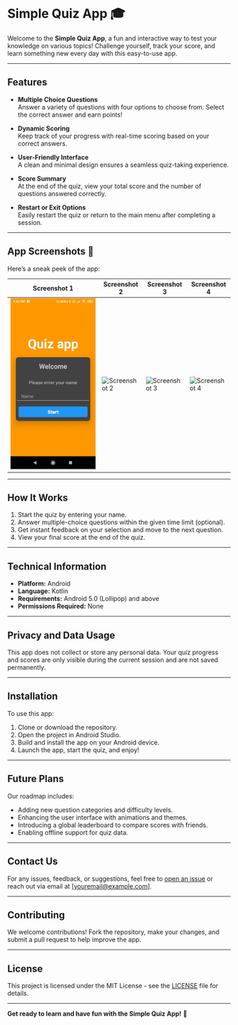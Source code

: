 # **Simple Quiz App** 🎓  

Welcome to the **Simple Quiz App**, a fun and interactive way to test your knowledge on various topics! Challenge yourself, track your score, and learn something new every day with this easy-to-use app.  

---

## **Features**  

- **Multiple Choice Questions**  
  Answer a variety of questions with four options to choose from. Select the correct answer and earn points!  

- **Dynamic Scoring**  
  Keep track of your progress with real-time scoring based on your correct answers.  

- **User-Friendly Interface**  
  A clean and minimal design ensures a seamless quiz-taking experience.  

- **Score Summary**  
  At the end of the quiz, view your total score and the number of questions answered correctly.  

- **Restart or Exit Options**  
  Easily restart the quiz or return to the main menu after completing a session.  

---

## **App Screenshots** 📱  

Here’s a sneak peek of the app:  

| Screenshot 1                          | Screenshot 2 | Screenshot 3 | Screenshot 4 |  
|---------------------------------------|--------------|--------------|--------------|  
| ![Screenshot 1](screenshots/img1.jpg) | ![Screenshot 2](assets/screenshots/quiz2.jpg) | ![Screenshot 3](assets/screenshots/quiz3.jpg) | ![Screenshot 4](assets/screenshots/quiz4.jpg) |  

---

## **How It Works**  

1. Start the quiz by entering your name.  
2. Answer multiple-choice questions within the given time limit (optional).  
3. Get instant feedback on your selection and move to the next question.  
4. View your final score at the end of the quiz.  

---

## **Technical Information**  

- **Platform:** Android  
- **Language:** Kotlin  
- **Requirements:** Android 5.0 (Lollipop) and above  
- **Permissions Required:** None  

---

## **Privacy and Data Usage**  

This app does not collect or store any personal data. Your quiz progress and scores are only visible during the current session and are not saved permanently.  

---

## **Installation**  

To use this app:  

1. Clone or download the repository.  
2. Open the project in Android Studio.  
3. Build and install the app on your Android device.  
4. Launch the app, start the quiz, and enjoy!  

---

## **Future Plans**  

Our roadmap includes:  
- Adding new question categories and difficulty levels.  
- Enhancing the user interface with animations and themes.  
- Introducing a global leaderboard to compare scores with friends.  
- Enabling offline support for quiz data.  

---

## **Contact Us**  

For any issues, feedback, or suggestions, feel free to [open an issue](https://github.com/username/quiz-app/issues) or reach out via email at [youremail@example.com].  

---

## **Contributing**  

We welcome contributions! Fork the repository, make your changes, and submit a pull request to help improve the app.  

---

## **License**  

This project is licensed under the MIT License - see the [LICENSE](LICENSE) file for details.  

---

**Get ready to learn and have fun with the Simple Quiz App!** 🚀  
